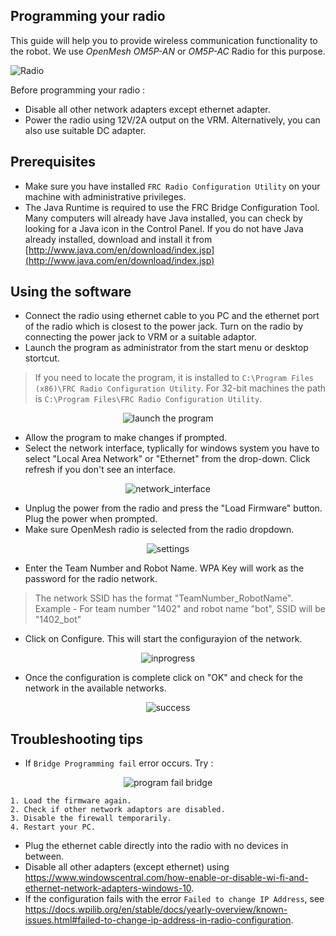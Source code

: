 ## Programming your radio
This guide will help you to provide wireless communication functionality to the robot. We use  _OpenMesh OM5P-AN_ or _OM5P-AC_ Radio for this purpose.

  <img src="https://docs.wpilib.org/en/stable/_images/openmesh-radio-status-lights.png" alt="Radio"/>
</p>

Before programming your radio :
* Disable all other network adapters except ethernet adapter.
* Power the radio using 12V/2A output on the VRM. Alternatively, you can also use suitable DC adapter.

## Prerequisites
* Make sure you have installed `FRC Radio Configuration Utility` on your machine with administrative privileges.
* The Java Runtime is required to use the FRC Bridge Configuration Tool. Many computers will already have Java installed, you can check by looking for a Java icon in the Control Panel. If you do not have Java already installed, download and install it from [http://www.java.com/en/download/index.jsp](http://www.java.com/en/download/index.jsp)
## Using the software
* Connect the radio using ethernet cable to you PC and the ethernet port of the radio which is closest to the power jack. Turn on the radio by connecting the power jack to VRM or a suitable adaptor.
* Launch the program as administrator from the start menu or desktop stortcut.
> If you need to locate the program, it is installed to `C:\Program Files (x86)\FRC Radio Configuration Utility`. For 32-bit machines the path is `C:\Program Files\FRC Radio Configuration Utility`.

<p align="center">
  <img src="https://docs.wpilib.org/en/stable/_images/radio-launch.png" alt="launch the program"/>
</p>

* Allow the program to make changes if prompted.
* Select the network interface, typlically for windows system you have to select "Local Area Network" or "Ethernet" from the drop-down. Click refresh if you don't see an interface.
<p align="center">
  <img src="https://docs.wpilib.org/en/stable/_images/select-network-connection.png" alt="network_interface"/>
</p>

* Unplug the power from the radio and press the "Load Firmware" button. Plug the power when prompted.
* Make sure OpenMesh radio is selected from the radio dropdown.
<p align="center">
  <img src="https://docs.wpilib.org/en/stable/_images/openmesh-firmware.png" alt="settings"/>
</p>

* Enter the Team Number and Robot Name. WPA Key will work as the password for the radio network.
> The network SSID has the format "TeamNumber_RobotName".
> Example - For team number "1402" and robot name "bot", SSID will be "1402_bot"

* Click on Configure. This will start the configurayion of the network.
<p align="center">
  <img src="https://docs.wpilib.org/en/stable/_images/config-in-progress.png" alt="inprogress"/>
</p>

* Once the configuration is complete click on "OK" and check for the network in the available networks.
<p align="center">
  <img src="https://docs.wpilib.org/en/stable/_images/config-completed.png" alt="success"/>
</p>

## Troubleshooting tips
- If `Bridge Programming fail` error occurs. Try :

<p align="center">
  <img src="https://docs.wpilib.org/en/stable/_images/config-errors.png" alt="program fail bridge"/>
</p>

	1. Load the firmware again.
	2. Check if other network adaptors are disabled.
	3. Disable the firewall temporarily.
	4. Restart your PC.

* Plug the ethernet cable directly into the radio with no devices in between.
*  Disable all other adapters (except ethernet) using https://www.windowscentral.com/how-enable-or-disable-wi-fi-and-ethernet-network-adapters-windows-10.
* If the configuration fails with the error `Failed to change IP Address`, see https://docs.wpilib.org/en/stable/docs/yearly-overview/known-issues.html#failed-to-change-ip-address-in-radio-configuration.

